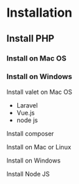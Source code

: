 # Installation

## Install PHP 

### Install on Mac OS

### Install on Windows

Install valet on Mac OS

- Laravel
- Vue.js
- node js

Install composer

Install on Mac or Linux 

Install on Windows

Install Node JS
